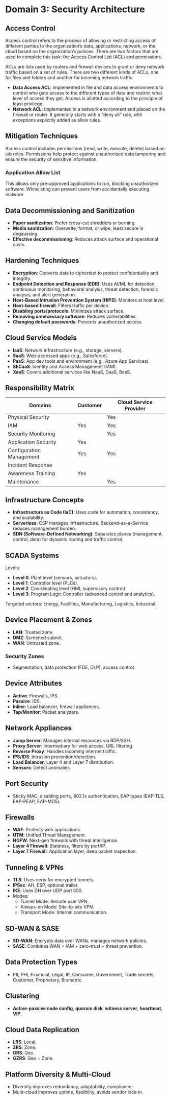 
# Domain 3: Security Architecture

## Access Control

Access control refers to the process of allowing or restricting access of different parties to the organization’s data, applications, network, or the cloud based on the organization’s policies. There are two factors that are used to complete this task: the Access Control List (ACL) and permissions.

ACLs are lists used by routers and firewall devices to grant or deny network traffic based on a set of rules. There are two different kinds of ACLs, one for files and folders and another for incoming network traffic.

- **Data Access ACL**: Implemented in file and data access environments to control who gets access to the different types of data and restrict what level of access they get. Access is allotted according to the principle of least privilege.
- **Network ACL**: Implemented in a network environment and placed on the firewall or router. It generally starts with a "deny all" rule, with exceptions explicitly added as allow rules.

## Mitigation Techniques

Access control includes permissions (read, write, execute, delete) based on job roles. Permissions help protect against unauthorized data tampering and ensure the security of sensitive information.

### Application Allow List

This allows only pre-approved applications to run, blocking unauthorized software. Whitelisting can prevent users from accidentally executing malware.

## Data Decommissioning and Sanitization

- **Paper sanitization**: Prefer cross-cut shredders or burning.
- **Media sanitization**: Overwrite, format, or wipe; least secure is degaussing.
- **Effective decommissioning**: Reduces attack surface and operational costs.

## Hardening Techniques

- **Encryption**: Converts data to ciphertext to protect confidentiality and integrity.
- **Endpoint Detection and Response (EDR)**: Uses AI/ML for detection, continuous monitoring, behavioral analysis, threat detection, forensic analysis, and alert generation.
- **Host-Based Intrusion Prevention System (HIPS)**: Monitors at host level.
- **Host-based firewall**: Filters traffic per device.
- **Disabling ports/protocols**: Minimizes attack surface.
- **Removing unnecessary software**: Reduces vulnerabilities.
- **Changing default passwords**: Prevents unauthorized access.

## Cloud Service Models

- **IaaS**: Network infrastructure (e.g., storage, servers).
- **SaaS**: Web-accessed apps (e.g., Salesforce).
- **PaaS**: App dev tools and environment (e.g., Azure App Services).
- **SECaaS**: Identity and Access Management (IAM).
- **XaaS**: Covers additional services like NaaS, DaaS, BaaS.

## Responsibility Matrix

| Domains                     | Customer | Cloud Service Provider |
|----------------------------|----------|-------------------------|
| Physical Security          |          | Yes                     |
| IAM                        | Yes      | Yes                     |
| Security Monitoring        |          | Yes                     |
| Application Security       | Yes      |                         |
| Configuration Management   | Yes      | Yes                     |
| Incident Response          |          |                         |
| Awareness Training         | Yes      |                         |
| Maintenance                |          | Yes                     |

## Infrastructure Concepts

- **Infrastructure as Code (IaC)**: Uses code for automation, consistency, and scalability.
- **Serverless**: CSP manages infrastructure. Backend-as-a-Service reduces management burden.
- **SDN (Software-Defined Networking)**: Separates planes (management, control, data) for dynamic routing and traffic control.

## SCADA Systems

Levels:
- **Level 0**: Plant level (sensors, actuators).
- **Level 1**: Controller level (PLCs).
- **Level 2**: Coordinating level (HMI, supervisory control).
- **Level 3**: Program Logic Controller (advanced control and analytics).

Targeted sectors: Energy, Facilities, Manufacturing, Logistics, Industrial.

## Device Placement & Zones

- **LAN**: Trusted zone.
- **DMZ**: Screened subnet.
- **WAN**: Untrusted zone.

### Security Zones
- Segmentation, data protection (FDE, DLP), access control.

## Device Attributes

- **Active**: Firewalls, IPS.
- **Passive**: IDS.
- **Inline**: Load balancer, firewall appliances.
- **Tap/Monitor**: Packet analyzers.

## Network Appliances

- **Jump Server**: Manages internal resources via RDP/SSH.
- **Proxy Server**: Intermediary for web access, URL filtering.
- **Reverse Proxy**: Handles incoming internet traffic.
- **IPS/IDS**: Intrusion prevention/detection.
- **Load Balancer**: Layer 4 and Layer 7 distribution.
- **Sensors**: Detect anomalies.

## Port Security

- Sticky MAC, disabling ports, 802.1x authentication, EAP types (EAP-TLS, EAP-PEAP, EAP-MD5).

## Firewalls

- **WAF**: Protects web applications.
- **UTM**: Unified Threat Management.
- **NGFW**: Next-gen firewalls with threat intelligence.
- **Layer 4 Firewall**: Stateless, filters by port/IP.
- **Layer 7 Firewall**: Application layer, deep packet inspection.

## Tunneling & VPNs

- **TLS**: Uses certs for encrypted tunnels.
- **IPSec**: AH, ESP, optional trailer.
- **IKE**: Uses DH over UDP port 500.
- Modes:
  - Tunnel Mode: Remote user VPN.
  - Always-on Mode: Site-to-site VPN.
  - Transport Mode: Internal communication.

## SD-WAN & SASE

- **SD-WAN**: Encrypts data over WANs, manages network policies.
- **SASE**: Combines WAN + IAM + zero-trust + threat prevention.

## Data Protection Types

- PII, PHI, Financial, Legal, IP, Consumer, Government, Trade secrets, Customer, Proprietary, Biometric.

## Clustering

- **Active-passive node config**, **quorum disk**, **witness server**, **heartbeat**, **VIP**.

## Cloud Data Replication

- **LRS**: Local.
- **ZRS**: Zone.
- **GRS**: Geo.
- **GZRS**: Geo + Zone.

## Platform Diversity & Multi-Cloud

- Diversity improves redundancy, adaptability, compliance.
- Multi-cloud improves uptime, flexibility, avoids vendor lock-in.
